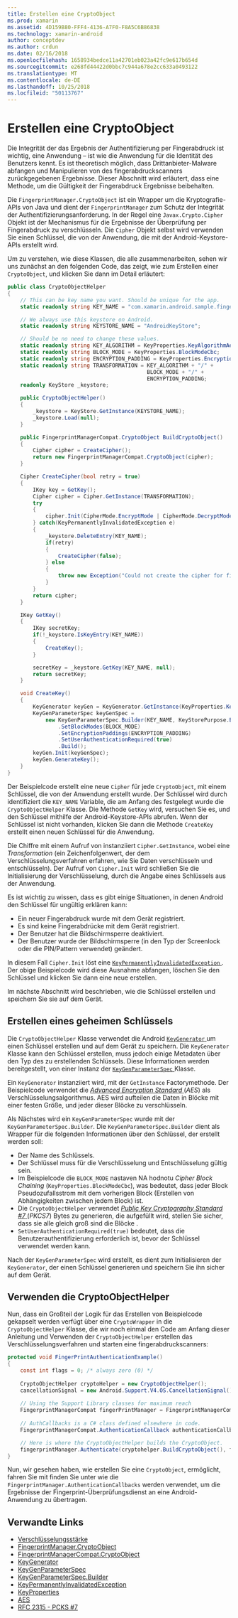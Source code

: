 ```yaml
---
title: Erstellen eine CryptoObject
ms.prod: xamarin
ms.assetid: 4D159B80-FFF4-4136-A7F0-F8A5C6B86838
ms.technology: xamarin-android
author: conceptdev
ms.author: crdun
ms.date: 02/16/2018
ms.openlocfilehash: 1658934bedce11a42701eb023a42fc9e617b654d
ms.sourcegitcommit: e268fd44422d0bbc7c944a678e2cc633a0493122
ms.translationtype: MT
ms.contentlocale: de-DE
ms.lasthandoff: 10/25/2018
ms.locfileid: "50113767"
---
```

# <a name="creating-a-cryptoobject"></a>Erstellen eine CryptoObject

Die Integrität der das Ergebnis der Authentifizierung per Fingerabdruck ist wichtig, eine Anwendung &ndash; ist wie die Anwendung für die Identität des Benutzers kennt. Es ist theoretisch möglich, dass Drittanbieter-Malware abfangen und Manipulieren von des fingerabdruckscanners zurückgegebenen Ergebnisse. Dieser Abschnitt wird erläutert, dass eine Methode, um die Gültigkeit der Fingerabdruck Ergebnisse beibehalten. 

Die `FingerprintManager.CryptoObject` ist ein Wrapper um die Kryptografie-APIs von Java und dient der `FingerprintManager` zum Schutz der Integrität der Authentifizierungsanforderung. In der Regel eine `Javax.Crypto.Cipher` Objekt ist der Mechanismus für die Ergebnisse der Überprüfung per Fingerabdruck zu verschlüsseln. Die `Cipher` Objekt selbst wird verwenden Sie einen Schlüssel, die von der Anwendung, die mit der Android-Keystore-APIs erstellt wird.

Um zu verstehen, wie diese Klassen, die alle zusammenarbeiten, sehen wir uns zunächst an den folgenden Code, das zeigt, wie zum Erstellen einer `CryptoObject`, und klicken Sie dann im Detail erläutert:

```csharp
public class CryptoObjectHelper
{
    // This can be key name you want. Should be unique for the app.
    static readonly string KEY_NAME = "com.xamarin.android.sample.fingerprint_authentication_key";

    // We always use this keystore on Android.
    static readonly string KEYSTORE_NAME = "AndroidKeyStore";

    // Should be no need to change these values.
    static readonly string KEY_ALGORITHM = KeyProperties.KeyAlgorithmAes;
    static readonly string BLOCK_MODE = KeyProperties.BlockModeCbc;
    static readonly string ENCRYPTION_PADDING = KeyProperties.EncryptionPaddingPkcs7;
    static readonly string TRANSFORMATION = KEY_ALGORITHM + "/" +
                                            BLOCK_MODE + "/" +
                                            ENCRYPTION_PADDING;
    readonly KeyStore _keystore;

    public CryptoObjectHelper()
    {
        _keystore = KeyStore.GetInstance(KEYSTORE_NAME);
        _keystore.Load(null);
    }

    public FingerprintManagerCompat.CryptoObject BuildCryptoObject()
    {
        Cipher cipher = CreateCipher();
        return new FingerprintManagerCompat.CryptoObject(cipher);
    }

    Cipher CreateCipher(bool retry = true)
    {
        IKey key = GetKey();
        Cipher cipher = Cipher.GetInstance(TRANSFORMATION);
        try
        {
            cipher.Init(CipherMode.EncryptMode | CipherMode.DecryptMode, key);
        } catch(KeyPermanentlyInvalidatedException e)
        {
            _keystore.DeleteEntry(KEY_NAME);
            if(retry)
            {
                CreateCipher(false);
            } else
            {
                throw new Exception("Could not create the cipher for fingerprint authentication.", e);
            }
        }
        return cipher;
    }

    IKey GetKey()
    {
        IKey secretKey;
        if(!_keystore.IsKeyEntry(KEY_NAME))
        {
            CreateKey();
        }

        secretKey = _keystore.GetKey(KEY_NAME, null);
        return secretKey;
    }

    void CreateKey()
    {
        KeyGenerator keyGen = KeyGenerator.GetInstance(KeyProperties.KeyAlgorithmAes, KEYSTORE_NAME);
        KeyGenParameterSpec keyGenSpec =
            new KeyGenParameterSpec.Builder(KEY_NAME, KeyStorePurpose.Encrypt | KeyStorePurpose.Decrypt)
                .SetBlockModes(BLOCK_MODE)
                .SetEncryptionPaddings(ENCRYPTION_PADDING)
                .SetUserAuthenticationRequired(true)
                .Build();
        keyGen.Init(keyGenSpec);
        keyGen.GenerateKey();
    }
}
```

Der Beispielcode erstellt eine neue `Cipher` für jede `CryptoObject`, mit einem Schlüssel, die von der Anwendung erstellt wurde. Der Schlüssel wird durch identifiziert die `KEY_NAME` Variable, die am Anfang des festgelegt wurde die `CryptoObjectHelper` Klasse. Die Methode `GetKey` wird, versuchen Sie es, und den Schlüssel mithilfe der Android-Keystore-APIs abrufen. Wenn der Schlüssel ist nicht vorhanden, klicken Sie dann die Methode `CreateKey` erstellt einen neuen Schlüssel für die Anwendung.

Die Chiffre mit einem Aufruf von instanziiert `Cipher.GetInstance`, wobei eine _Transformation_ (ein Zeichenfolgenwert, der dem Verschlüsselungsverfahren erfahren, wie Sie Daten verschlüsseln und entschlüsseln). Der Aufruf von `Cipher.Init` wird schließen Sie die Initialisierung der Verschlüsselung, durch die Angabe eines Schlüssels aus der Anwendung. 

Es ist wichtig zu wissen, dass es gibt einige Situationen, in denen Android den Schlüssel für ungültig erklären kann: 

* Ein neuer Fingerabdruck wurde mit dem Gerät registriert.
* Es sind keine Fingerabdrücke mit dem Gerät registriert.
* Der Benutzer hat die Bildschirmsperre deaktiviert.
* Der Benutzer wurde der Bildschirmsperre (in den Typ der Screenlock oder die PIN/Pattern verwendet) geändert.

In diesem Fall `Cipher.Init` löst eine [ `KeyPermanentlyInvalidatedException` ](http://developer.android.com/reference/android/security/keystore/KeyPermanentlyInvalidatedException.html). Der obige Beispielcode wird diese Ausnahme abfangen, löschen Sie den Schlüssel und klicken Sie dann eine neue erstellen.

Im nächste Abschnitt wird beschrieben, wie die Schlüssel erstellen und speichern Sie sie auf dem Gerät.

## <a name="creating-a-secret-key"></a>Erstellen eines geheimen Schlüssels

Die `CryptoObjectHelper` Klasse verwendet die Android [ `KeyGenerator` ](https://developer.xamarin.com/api/type/Javax.Crypto.KeyGenerator/) um einen Schlüssel erstellen und auf dem Gerät zu speichern. Die `KeyGenerator` Klasse kann den Schlüssel erstellen, muss jedoch einige Metadaten über den Typ des zu erstellenden Schlüssels. Diese Informationen werden bereitgestellt, von einer Instanz der [ `KeyGenParameterSpec` ](http://developer.android.com/reference/android/security/keystore/KeyGenParameterSpec.html) Klasse. 

Ein `KeyGenerator` instanziiert wird, mit der `GetInstance` Factorymethode. Der Beispielcode verwendet die [ _Advanced Encryption Standard_ ](https://en.wikipedia.org/wiki/Advanced_Encryption_Standard) (_AES_) als Verschlüsselungsalgorithmus. AES wird aufteilen die Daten in Blöcke mit einer festen Größe, und jeder dieser Blöcke zu verschlüsseln.

Als Nächstes wird ein `KeyGenParameterSpec` wurde mit der `KeyGenParameterSpec.Builder`. Die `KeyGenParameterSpec.Builder` dient als Wrapper für die folgenden Informationen über den Schlüssel, der erstellt werden soll:

* Der Name des Schlüssels.
* Der Schlüssel muss für die Verschlüsselung und Entschlüsselung gültig sein.
* Im Beispielcode die `BLOCK_MODE` nastaven NA hodnotu _Cipher Block Chaining_ (`KeyProperties.BlockModeCbc`), was bedeutet, dass jeder Block Pseudozufallsstrom mit dem vorherigen Block (Erstellen von Abhängigkeiten zwischen jedem Block) ist. 
* Die `CryptoObjectHelper` verwendet [ _Public Key Cryptography Standard #7_ ](https://tools.ietf.org/html/rfc2315) (_PKCS7_) Bytes zu generieren, die aufgefüllt wird, stellen Sie sicher, dass sie alle gleich groß sind die Blöcke .
* `SetUserAuthenticationRequired(true)` bedeutet, dass die Benutzerauthentifizierung erforderlich ist, bevor der Schlüssel verwendet werden kann.

Nach der `KeyGenParameterSpec` wird erstellt, es dient zum Initialisieren der `KeyGenerator`, der einen Schlüssel generieren und speichern Sie ihn sicher auf dem Gerät. 

## <a name="using-the-cryptoobjecthelper"></a>Verwenden die CryptoObjectHelper

Nun, dass ein Großteil der Logik für das Erstellen von Beispielcode gekapselt werden verfügt über eine `CryptoWrapper` in die `CryptoObjectHelper` Klasse, die wir noch einmal den Code am Anfang dieser Anleitung und Verwenden der `CryptoObjectHelper` erstellen das Verschlüsselungsverfahren und starten eine fingerabdruckscanners: 

```csharp
protected void FingerPrintAuthenticationExample()
{
    const int flags = 0; /* always zero (0) */
    
    CryptoObjectHelper cryptoHelper = new CryptoObjectHelper();
    cancellationSignal = new Android.Support.V4.OS.CancellationSignal();
    
    // Using the Support Library classes for maximum reach
    FingerprintManagerCompat fingerPrintManager = FingerprintManagerCompat.From(this);
    
    // AuthCallbacks is a C# class defined elsewhere in code.
    FingerprintManagerCompat.AuthenticationCallback authenticationCallback = new MyAuthCallbackSample(this);

    // Here is where the CryptoObjectHelper builds the CryptoObject. 
    fingerprintManager.Authenticate(cryptohelper.BuildCryptoObject(), flags, cancellationSignal, authenticationCallback, null);
}
```

Nun, wir gesehen haben, wie erstellen Sie eine `CryptoObject`, ermöglicht, fahren Sie mit finden Sie unter wie die `FingerprintManager.AuthenticationCallbacks` werden verwendet, um die Ergebnisse der Fingerprint-Überprüfungsdienst an eine Android-Anwendung zu übertragen.



## <a name="related-links"></a>Verwandte Links

- [Verschlüsselungsstärke](https://developer.xamarin.com/api/type/Javax.Crypto.Cipher/)
- [FingerprintManager.CryptoObject](http://developer.android.com/reference/android/hardware/fingerprint/FingerprintManager.CryptoObject.html)
- [FingerprintManagerCompat.CryptoObject](http://developer.android.com/reference/android/support/v4/hardware/fingerprint/FingerprintManagerCompat.CryptoObject.html)
- [KeyGenerator](https://developer.xamarin.com/api/type/Javax.Crypto.KeyGenerator/)
- [KeyGenParameterSpec](http://developer.android.com/reference/android/security/keystore/KeyGenParameterSpec.html)
- [KeyGenParameterSpec.Builder](http://developer.android.com/reference/android/security/keystore/KeyGenParameterSpec.Builder.html)
- [KeyPermanentlyInvalidatedException](http://developer.android.com/reference/android/security/keystore/KeyPermanentlyInvalidatedException.html)
- [KeyProperties](http://developer.android.com/reference/android/security/keystore/KeyProperties.html)
- [AES](https://en.wikipedia.org/wiki/Advanced_Encryption_Standard)
- [RFC 2315 - PCKS #7](https://tools.ietf.org/html/rfc2315)
